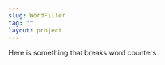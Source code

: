 ```yaml
---
slug: WordFiller
tag: ""
layout: project
---
```


Here is something that breaks word counters
```
​‮‮‮ ​‮‮‮ ​‮‮‮ ​‮‮‮ ​‮‮‮ ​‮‮‮ ​‮‮‮ ​‮‮‮ ​‮‮‮ ​‮‮‮ ​‮‮‮ ​‮‮‮ ​‮‮‮ ​‮‮‮ ​‮‮‮ ​‮‮‮ ​‮‮‮ ​‮‮‮ ​‮‮‮ ​‮‮‮ ​‮‮‮
```